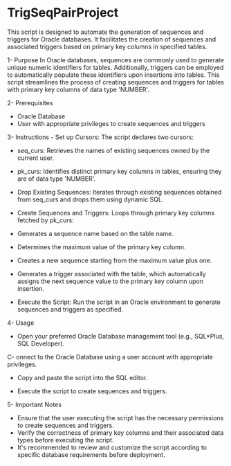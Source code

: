 # TrigSeqPairProject
This script is designed to automate the generation of sequences and triggers for Oracle databases. It facilitates the creation of sequences and associated triggers based on primary key columns in specified tables.

1- Purpose
In Oracle databases, sequences are commonly used to generate unique numeric identifiers for tables. Additionally, triggers can be employed to automatically populate these identifiers upon insertions into tables. This script streamlines the process of creating sequences and triggers for tables with primary key columns of data type 'NUMBER'.

2- Prerequisites
- Oracle Database
- User with appropriate privileges to create sequences and triggers
  
3- Instructions -
Set up Cursors: The script declares two cursors:

- seq_curs: Retrieves the names of existing sequences owned by the current user.
- pk_curs: Identifies distinct primary key columns in tables, ensuring they are of data type 'NUMBER'.
- Drop Existing Sequences: Iterates through existing sequences obtained from seq_curs and drops them using dynamic SQL.

- Create Sequences and Triggers: Loops through primary key columns fetched by pk_curs:
- Generates a sequence name based on the table name.
- Determines the maximum value of the primary key column.
- Creates a new sequence starting from the maximum value plus one.
- Generates a trigger associated with the table, which automatically assigns the next sequence value to the primary key column upon insertion.
- Execute the Script: Run the script in an Oracle environment to generate sequences and triggers as specified.

4- Usage
- Open your preferred Oracle Database management tool (e.g., SQL*Plus, SQL Developer).

C- onnect to the Oracle Database using a user account with appropriate privileges.

- Copy and paste the script into the SQL editor.

- Execute the script to create sequences and triggers.

5- Important Notes
- Ensure that the user executing the script has the necessary permissions to create sequences and triggers.
- Verify the correctness of primary key columns and their associated data types before executing the script.
- It's recommended to review and customize the script according to specific database requirements before deployment.

